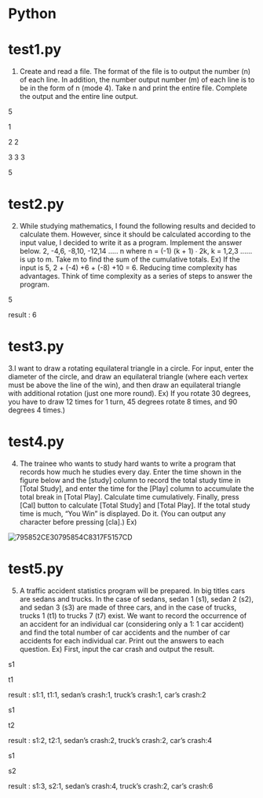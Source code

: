 # Python

# test1.py
1. Create and read a file. The format of the file is to output the number (n) of each line. In addition, the number output number (m) of each line is to be in the form of n (mode 4). Take n and print the entire file. Complete the output and the entire line output.


5

1

2 2

3 3 3

5

 

 
# test2.py
2. While studying mathematics, I found the following results and decided to calculate them. However, since it should be calculated according to the input value, I decided to write it as a program. Implement the answer below. 2, -4,6, -8,10, -12,14 ..... n where n = (-1) (k + 1) ∙ 2k, k = 1,2,3 ...... is up to m. Take m to find the sum of the cumulative totals.
Ex) If the input is 5, 2 + (-4) +6 + (-8) +10 = 6. Reducing time complexity has advantages. Think of time complexity as a series of steps to answer the program.

5

result : 6

 

 
# test3.py
3.I want to draw a rotating equilateral triangle in a circle. For input, enter the diameter of the circle, and draw an equilateral triangle (where each vertex must be above the line of the win), and then draw an equilateral triangle with additional rotation (just one more round).
Ex) If you rotate 30 degrees, you have to draw 12 times for 1 turn, 45 degrees rotate 8 times, and 90 degrees 4 times.)

 

# test4.py
4. The trainee who wants to study hard wants to write a program that records how much he studies every day. Enter the time shown in the figure below and the [study] column to record the total study time in [Total Study], and enter the time for the [Play] column to accumulate the total break in [Total Play]. Calculate time cumulatively. Finally, press [Cal] button to calculate [Total Study] and [Total Play]. If the total study time is much, “You Win” is displayed. Do it. (You can output any character before pressing [cla].)
Ex)

![795852CE30795854C8317F5157CD](https://user-images.githubusercontent.com/45475182/69910040-f7274180-1447-11ea-86aa-3fb03cb5487e.png)

# test5.py
5. A traffic accident statistics program will be prepared. In big titles cars are sedans and trucks. In the case of sedans, sedan 1 (s1), sedan 2 (s2), and sedan 3 (s3) are made of three cars, and in the case of trucks, trucks 1 (t1) to trucks 7 (t7) exist. We want to record the occurrence of an accident for an individual car (considering only a 1: 1 car accident) and find the total number of car accidents and the number of car accidents for each individual car. Print out the answers to each question.
Ex) First, input the car crash and output the result.

s1 

t1

result : s1:1, t1:1, sedan’s crash:1, truck’s crash:1, car’s crash:2

s1

t2

result : s1:2, t2:1, sedan’s crash:2, truck’s crash:2, car’s crash:4

s1

s2

result : s1:3, s2:1, sedan’s crash:4, truck’s crash:2, car’s crash:6


